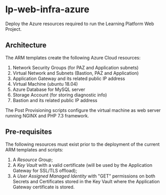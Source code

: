 # lp-web-infra-azure
Deploy the Azure resources required to run the Learning Platform Web Project.
## Architecture
The ARM templates create the following Azure Cloud resources:
1. Network Security Groups (for PAZ and Application subnets)
1. Virtual Network and Subnets (Bastion, PAZ and Application)
1. Application Gateway and its related public IP address
1. Virtual Machine (ubuntu 18.04)
1. Azure Database for MySQL server
1. Storage Account (for storing diagnostic info)
1. Bastion and its related public IP address

The Post Provisioning scripts configure the virtual machine as web server running NGINX and PHP 7.3 framework.
## Pre-requisites
The following resources must exist prior to the deployment of the current ARM templates and scripts:
1. A _Resource Group_;
1. A _Key Vault_ with a valid certificate (will be used by the Application Gateway for SSL/TLS offload);
1. A _User Assigned Managed Identity_ with "GET" permissions on both Secrets and Certificates stored in  the Key Vault where the Application Gateway certificate is stored.